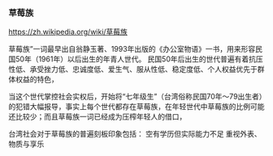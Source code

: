 ### 草莓族
https://zh.wikipedia.org/wiki/草莓族

草莓族”一词最早出自翁静玉著、1993年出版的《办公室物语》一书，用来形容民国50年（1961年）以后出生的年青人世代。 民国50年后出生的世代普遍有着抗压性低、承受挫力低、忠诚度低、爱生气、服从性低、稳定度低、个人权益优先于群体权益的特色，

当这个世代掌控社会实权后，开始将“七年级生”（台湾俗称民国70年～79出生者）的犯错大幅报导，事实上每个世代都存在草莓族，在年轻世代中草莓族的比例可能还比较少；而且草莓族一词已经成为压榨年轻人的借口，

台湾社会对于草莓族的普遍刻板印象包括：
空有学历但实际能力不足
重视外表、物质与享乐
